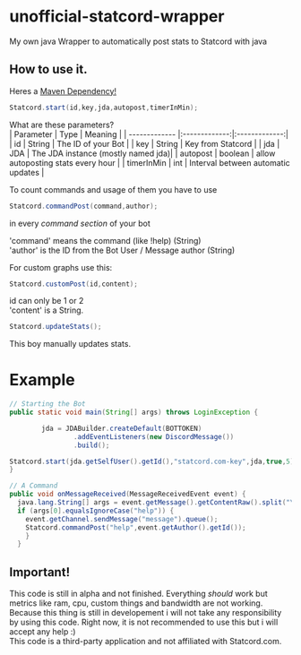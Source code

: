 # unofficial-statcord-wrapper
My own java Wrapper to automatically post stats to Statcord with java

## How to use it.
Heres a [Maven Dependency!](https://github.com/pvhil/unofficial-statcord-wrapper/packages/561598)
```java
Statcord.start(id,key,jda,autopost,timerInMin);
```
What are these parameters?  
| Parameter        | Type           | Meaning |
| ------------- |:-------------:|:-------------:| 
| id      | String | The ID of your Bot |
| key      | String      |  Key from Statcord |
| jda | JDA      | The JDA instance (mostly named jda)|
| autopost | boolean      | allow autoposting stats every hour |
| timerInMin | int      | Interval between automatic updates |

To count commands and usage of them you have to use
```java
Statcord.commandPost(command,author);
```
in every *command section* of your bot

'command' means the command (like !help) (String)  
'author' is the ID from the Bot User / Message author (String)

For custom graphs use this:
```java
Statcord.customPost(id,content);
```
id can only be 1 or 2  
'content' is a String.
```java
Statcord.updateStats();
```
This boy manually updates stats.

# Example

```java
// Starting the Bot
public static void main(String[] args) throws LoginException {

        jda = JDABuilder.createDefault(BOTTOKEN)
                .addEventListeners(new DiscordMessage())
                .build();

Statcord.start(jda.getSelfUser().getId(),"statcord.com-key",jda,true,5);
}

// A Command
public void onMessageReceived(MessageReceivedEvent event) {
  java.lang.String[] args = event.getMessage().getContentRaw().split("\\s+");
  if (args[0].equalsIgnoreCase("help")) {
    event.getChannel.sendMessage("message").queue();
    Statcord.commandPost("help",event.getAuthor().getId());
    }
  }

```

## Important!
This code is still in alpha and not finished. Everything *should* work but metrics like ram, cpu, custom things and bandwidth are not working.  
Because this thing is still in developement i will not take any responsibility by using this code. Right now, it is not recommended to use this but i will accept any help :)  
This code is a third-party application and not affiliated with Statcord.com.
